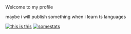 
#

Welcome to my profile

maybe i will publish something when i learn ts languages

[![this is this](https://skillicons.dev/icons?i=cpp,python,lua)](https://skillicons.dev)
[![somestats](https://github-readme-stats.vercel.app/api?username=xtr3d)](https://github.com/anuraghazra/github-readme-stats)